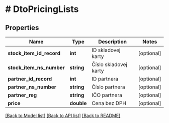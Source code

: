 # # DtoPricingLists

## Properties

Name | Type | Description | Notes
------------ | ------------- | ------------- | -------------
**stock_item_id_record** | **int** | ID skladovej karty | [optional]
**stock_item_ns_number** | **string** | Číslo skladovej karty | [optional]
**partner_id_record** | **int** | ID partnera | [optional]
**partner_ns_number** | **string** | Číslo partnera | [optional]
**partner_reg** | **string** | IČO partnera | [optional]
**price** | **double** | Cena bez DPH | [optional]

[[Back to Model list]](../../README.md#models) [[Back to API list]](../../README.md#endpoints) [[Back to README]](../../README.md)
